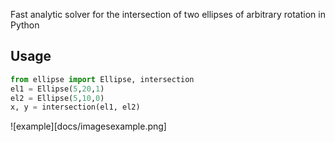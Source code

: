 Fast analytic solver for the intersection of two ellipses of arbitrary rotation in Python
## Usage

```python
from ellipse import Ellipse, intersection
el1 = Ellipse(5,20,1)
el2 = Ellipse(5,10,0)
x, y = intersection(el1, el2)
```

![example][docs/imagesexample.png]
